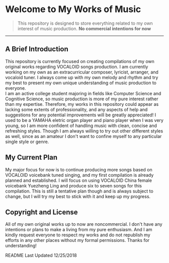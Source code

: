 # Welcome to **My Works of Music**

> This repository is designed to store everything related to my own interest of music production. **No commercial intentions for now**

---

## A Brief Introduction

This repository is currently focused on creating compilations of my own original works regarding VOCALOID songs production.
I am currently working on my own as an extracurricular composer, lyricist, arranger, and vocaloid tuner. I always come up with my own melody and rhythm and try my best to present my own unique understanding of music production to everyone.  
I am an active college student majoring in fields like Computer Science and Cognitive Science, so music production is more of my pure interest rather than my expertise. Therefore, my works in this repository could appear as lacking some extents of professionality, and any aspects of help and suggestions for any potential improvements will be greatly appreciated!
I used to be a YAMAHA eletric organ player and piano player when I was very young, so I am more confident of handling music with clean, concise and refreshing styles. Though I am always willing to try out other different styles as well, since as an amateur I don't want to confine myself to any particular single style or genre.

## My Current Plan

My major focus for now is to continue producing more songs based on VOCALOID voicebank tuned singing, and my first compilation is already planned and established. I will focus on using VOCALOID China female voicebank Yuezheng Ling and produce six to seven songs for this compilation. This is still a tentative plan though and is always subject to change, but I will try my best to stick with it and keep up my progress.

## Copyright and License

All of my own original works up to now are noncommercial. I don't have any intentions or plans to make a living from my pure enthusiasm. And I am kindly request everyone to respect my works and do not republish my efforts in any other places without my formal permissions. Thanks for understanding!

README Last Updated 12/25/2018